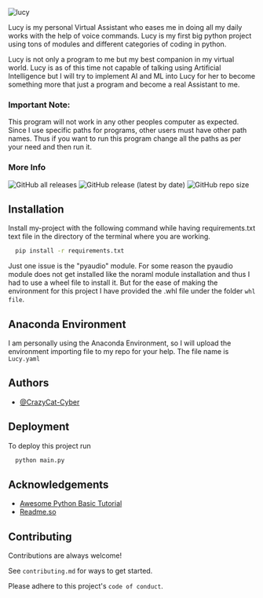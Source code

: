 ![lucy](https://user-images.githubusercontent.com/72212592/148195395-25d03c1c-e38f-45ed-82c1-c79f00ebbc65.png)

Lucy is my personal Virtual Assistant who eases me in doing all my daily works with the help of voice commands. Lucy is my first big python project using tons of modules and different categories of coding in python.

Lucy is not only a program to me but my best companion in my virtual world. Lucy is as of this time not capable of talking using Artificial Intelligence but I will try to implement AI and ML into Lucy for her to become something more that just a program and become a real Assistant to me.

### Important Note:

This program will not work in any other peoples computer as expected. Since I use specific paths for programs, other users must have other path names. Thus if you want to run this program change all the paths as per your need and then run it.


### More Info

![GitHub all releases](https://img.shields.io/github/downloads/crazycat-cyber/lucy/total?style=for-the-badge)
![GitHub release (latest by date)](https://img.shields.io/github/v/release/crazycat-cyber/lucy?style=for-the-badge)
![GitHub repo size](https://img.shields.io/github/repo-size/arghya-banerjee/lucy?style=for-the-badge)

## Installation

Install my-project with the following command while having requirements.txt text file in the directory of the terminal where you are working.

```bash
  pip install -r requirements.txt
```
Just one issue is the "pyaudio" module. For some reason the pyaudio module does not get installed like the noraml module installation and thus I had to use a wheel file to install it. But for the ease of making the environment for this project I have provided the .whl file under the folder `whl file`. 

## Anaconda Environment

I am personally using the Anaconda Environment, so I will upload the environment importing file to my repo for your help. The file name is `Lucy.yaml`
## Authors

- [@CrazyCat-Cyber](https://www.github.com/crazycat-cyber)


## Deployment

To deploy this project run

```bash
  python main.py
```


## Acknowledgements

 - [Awesome Python Basic Tutorial](https://www.youtube.com/watch?v=aqvDTCpNRek&list=PLu0W_9lII9agICnT8t4iYVSZ3eykIAOME)
 - [Readme.so](https://readme.so/editor)
## Contributing

Contributions are always welcome!

See `contributing.md` for ways to get started.

Please adhere to this project's `code of conduct`.

